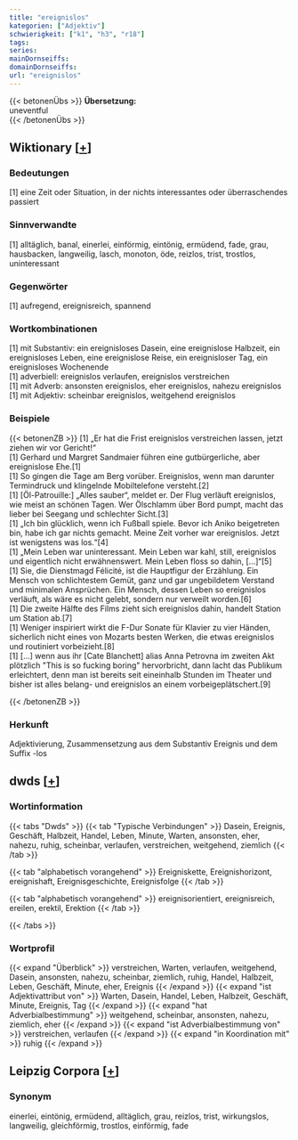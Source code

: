 ```yaml
---
title: "ereignislos"
kategorien: ["Adjektiv"]
schwierigkeit: ["k1", "h3", "r18"]
tags:
series:
mainDornseiffs:
domainDornseiffs:
url: "ereignislos"
---
```


{{< betonenÜbs >}}
**Übersetzung:**  
uneventful  
{{< /betonenÜbs >}}

## Wiktionary [[+](https://de.wiktionary.org/wiki/ereignislos)]

### Bedeutungen
[1] eine Zeit oder Situation, in der nichts interessantes oder überraschendes passiert  

### Sinnverwandte
[1] alltäglich, banal, einerlei, einförmig, eintönig, ermüdend, fade, grau, hausbacken, langweilig, lasch, monoton, öde, reizlos, trist, trostlos, uninteressant  

### Gegenwörter
[1] aufregend, ereignisreich, spannend  

### Wortkombinationen
[1] mit Substantiv:  ein ereignisloses Dasein,  eine ereignislose Halbzeit, ein ereignisloses Leben, eine ereignislose Reise, ein ereignisloser Tag,  ein ereignisloses Wochenende  
[1] adverbiell: ereignislos verlaufen, ereignislos verstreichen  
[1] mit Adverb: ansonsten ereignislos, eher ereignislos, nahezu ereignislos  
[1] mit Adjektiv: scheinbar ereignislos, weitgehend ereignislos  

### Beispiele
{{< betonenZB >}}
[1] „Er hat die Frist ereignislos verstreichen lassen, jetzt ziehen wir vor Gericht!“  
[1] Gerhard und Margret Sandmaier führen eine gutbürgerliche, aber ereignislose Ehe.[1]  
[1] So gingen die Tage am Berg vorüber. Ereignislos, wenn man darunter Termindruck und klingelnde Mobiltelefone versteht.[2]  
[1] [Öl-Patrouille:] „Alles sauber“, meldet er. Der Flug verläuft ereignislos, wie meist an schönen Tagen. Wer Ölschlamm über Bord pumpt, macht das lieber bei Seegang und schlechter Sicht.[3]  
[1] „Ich bin glücklich, wenn ich Fußball spiele. Bevor ich Aniko beigetreten bin, habe ich gar nichts gemacht. Meine Zeit vorher war ereignislos. Jetzt ist wenigstens was los.“[4]  
[1] „Mein Leben war uninteressant. Mein Leben war kahl, still, ereignislos und eigentlich nicht erwähnenswert. Mein Leben floss so dahin, […]“[5]  
[1] Sie, die Dienstmagd Félicité, ist die Hauptfigur der Erzählung. Ein Mensch von schlichtestem Gemüt, ganz und gar ungebildetem Verstand und minimalen Ansprüchen. Ein Mensch, dessen Leben so ereignislos verläuft, als wäre es nicht gelebt, sondern nur verweilt worden.[6]  
[1] Die zweite Hälfte des Films zieht sich ereignislos dahin, handelt Station um Station ab.[7]  
[1] Weniger inspiriert wirkt die F-Dur Sonate für Klavier zu vier Händen, sicherlich nicht eines von Mozarts besten Werken, die etwas ereignislos und routiniert vorbeizieht.[8]  
[1] […] wenn aus ihr [Cate Blanchett] alias Anna Petrovna im zweiten Akt plötzlich "This is so fucking boring" hervorbricht, dann lacht das Publikum erleichtert, denn man ist bereits seit eineinhalb Stunden im Theater und bisher ist alles belang- und ereignislos an einem vorbeigeplätschert.[9]  

{{< /betonenZB >}}
### Herkunft
Adjektivierung, Zusammensetzung aus dem Substantiv Ereignis und dem Suffix -los  



## dwds [[+](https://www.dwds.de/wb/ereignislos)]

### Wortinformation
{{< tabs "Dwds" >}}
{{< tab "Typische Verbindungen" >}}
Dasein, Ereignis, Geschäft, Halbzeit, Handel, Leben, Minute, Warten, ansonsten, eher, nahezu, ruhig, scheinbar, verlaufen, verstreichen, weitgehend, ziemlich
{{< /tab >}}

{{< tab "alphabetisch vorangehend" >}}
Ereigniskette, Ereignishorizont, ereignishaft, Ereignisgeschichte, Ereignisfolge
{{< /tab >}}

{{< tab "alphabetisch vorangehend" >}}
ereignisorientiert, ereignisreich, ereilen, erektil, Erektion
{{< /tab >}}

{{< /tabs >}}

### Wortprofil
{{< expand "Überblick" >}} verstreichen, Warten, verlaufen, weitgehend, Dasein, ansonsten, nahezu, scheinbar, ziemlich, ruhig, Handel, Halbzeit, Leben, Geschäft, Minute, eher, Ereignis {{< /expand >}}
{{< expand "ist Adjektivattribut von" >}} Warten, Dasein, Handel, Leben, Halbzeit, Geschäft, Minute, Ereignis, Tag {{< /expand >}}
{{< expand "hat Adverbialbestimmung" >}} weitgehend, scheinbar, ansonsten, nahezu, ziemlich, eher {{< /expand >}}
{{< expand "ist Adverbialbestimmung von" >}} verstreichen, verlaufen {{< /expand >}}
{{< expand "in Koordination mit" >}} ruhig {{< /expand >}}

## Leipzig Corpora [[+](https://corpora.uni-leipzig.de/en/res?word=ereignislos&corpusId=deu_newscrawl-public_2018)]


### Synonym
einerlei, eintönig, ermüdend, alltäglich, grau, reizlos, trist, wirkungslos, langweilig, gleichförmig, trostlos, einförmig, fade

